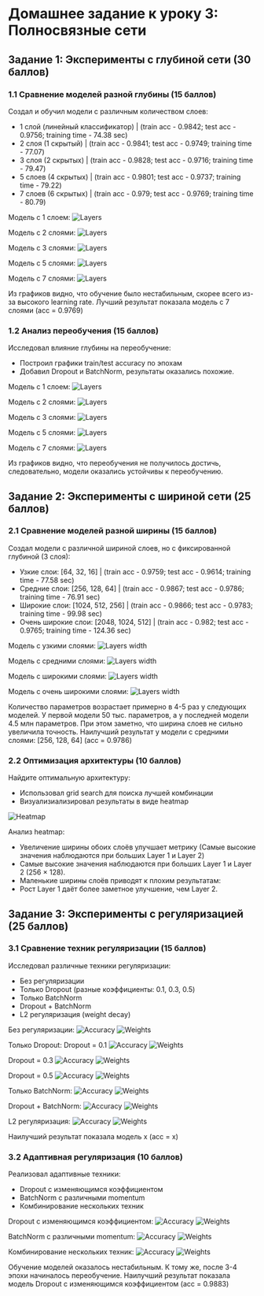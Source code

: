 # Домашнее задание к уроку 3: Полносвязные сети
## Задание 1: Эксперименты с глубиной сети (30 баллов)

### 1.1 Сравнение моделей разной глубины (15 баллов)
Создал и обучил модели с различным количеством слоев:
- 1 слой (линейный классификатор) | (train acc - 0.9842; test acc - 0.9756; training time - 74.38 sec)
- 2 слоя (1 скрытый) | (train acc - 0.9841; test acc - 0.9749; training time - 77.07)
- 3 слоя (2 скрытых) | (train acc - 0.9828; test acc - 0.9716; training time - 79.47)
- 5 слоев (4 скрытых) | (train acc - 0.9801; test acc - 0.9737; training time - 79.22)
- 7 слоев (6 скрытых) | (train acc - 0.979; test acc - 0.9769; training time - 80.79)

Модель с 1 слоем:
![Layers](https://github.com/4pokodav/lesson_3/raw/main/plots/depth_1.png)

Модель с 2 слоями:
![Layers](https://github.com/4pokodav/lesson_3/raw/main/plots/depth_2.png)

Модель с 3 слоями:
![Layers](https://github.com/4pokodav/lesson_3/raw/main/plots/depth_3.png)

Модель с 5 слоями:
![Layers](https://github.com/4pokodav/lesson_3/raw/main/plots/depth_5.png)

Модель с 7 слоями:
![Layers](https://github.com/4pokodav/lesson_3/raw/main/plots/depth_7.png)

Из графиков видно, что обучение было нестабильным, скорее всего из-за высокого learning rate. Лучший результат показала модель с 7 слоями (acc = 0.9769)

### 1.2 Анализ переобучения (15 баллов)
Исследовал влияние глубины на переобучение:
- Построил графики train/test accuracy по эпохам
- Добавил Dropout и BatchNorm, результаты оказались похожие.

Модель с 1 слоем:
![Layers](https://github.com/4pokodav/lesson_3/raw/main/plots/overfitting_depth_1.png)

Модель с 2 слоями:
![Layers](https://github.com/4pokodav/lesson_3/raw/main/plots/overfitting_depth_2.png)

Модель с 3 слоями:
![Layers](https://github.com/4pokodav/lesson_3/raw/main/plots/overfitting_depth_3.png)

Модель с 5 слоями:
![Layers](https://github.com/4pokodav/lesson_3/raw/main/plots/overfitting_depth_5.png)

Модель с 7 слоями:
![Layers](https://github.com/4pokodav/lesson_3/raw/main/plots/overfitting_depth_7.png)

Из графиков видно, что переобучения не получилось достичь, следовательно, модели оказались устойчивы к переобучению.

## Задание 2: Эксперименты с шириной сети (25 баллов)

### 2.1 Сравнение моделей разной ширины (15 баллов)
Создал модели с различной шириной слоев, но с фиксированной глубиной (3 слоя):
- Узкие слои: [64, 32, 16] | (train acc - 0.9759; test acc - 0.9614; training time - 77.58 sec)
- Средние слои: [256, 128, 64] | (train acc - 0.9867; test acc - 0.9786; training time - 76.91 sec)
- Широкие слои: [1024, 512, 256] | (train acc - 0.9866; test acc - 0.9783; training time - 99.98 sec)
- Очень широкие слои: [2048, 1024, 512] | (train acc - 0.982; test acc - 0.9765; training time - 124.36 sec)

Модель с узкими слоями:
![Layers width](https://github.com/4pokodav/lesson_3/raw/main/plots/width_narrow.png)

Модель с средними слоями:
![Layers width](https://github.com/4pokodav/lesson_3/raw/main/plots/width_medium.png)

Модель с широкими слоями:
![Layers width](https://github.com/4pokodav/lesson_3/raw/main/plots/width_wide.png)

Модель с очень широкими слоями:
![Layers width](https://github.com/4pokodav/lesson_3/raw/main/plots/width_very_wide.png)

Количество параметров возрастает примерно в 4-5 раз у следующих моделей. 
У первой модели 50 тыс. параметров, а у последней модели 4.5 млн параметров.
При этом заметно, что ширина слоев не сильно увеличила точность.
Наилучший результат у модели с средними слоями: [256, 128, 64] (acc = 0.9786)

### 2.2 Оптимизация архитектуры (10 баллов)

Найдите оптимальную архитектуру:
- Использовал grid search для поиска лучшей комбинации
- Визуализиализировал результаты в виде heatmap

![Heatmap](https://github.com/4pokodav/lesson_3/raw/main/plots/grid_search_heatmap.png)

Анализ heatmap:
- Увеличение ширины обоих слоёв улучшает метрику (Самые высокие значения наблюдаются при больших Layer 1 и Layer 2)
- Самые высокие значения наблюдаются при больших Layer 1 и Layer 2 (256 × 128).
- Маленькие ширины слоёв приводят к плохим результатам:
- Рост Layer 1 даёт более заметное улучшение, чем Layer 2.

## Задание 3: Эксперименты с регуляризацией (25 баллов)

### 3.1 Сравнение техник регуляризации (15 баллов)

Исследовал различные техники регуляризации:
- Без регуляризации
- Только Dropout (разные коэффициенты: 0.1, 0.3, 0.5)
- Только BatchNorm
- Dropout + BatchNorm
- L2 регуляризация (weight decay)

Без регуляризации:
![Accuracy](https://github.com/4pokodav/lesson_3/raw/main/plots/No_Regularization_history.png)
![Weights](https://github.com/4pokodav/lesson_3/raw/main/plots/No_Regularization_weights_hist.png)

Только Dropout:
Dropout = 0.1
![Accuracy](https://github.com/4pokodav/lesson_3/raw/main/plots/Dropout_0.1_history.png)
![Weights](https://github.com/4pokodav/lesson_3/raw/main/plots/Dropout_0.1_weights_hist.png)

Dropout = 0.3
![Accuracy](https://github.com/4pokodav/lesson_3/raw/main/plots/Dropout_0.3_history.png)
![Weights](https://github.com/4pokodav/lesson_3/raw/main/plots/Dropout_0.3_weights_hist.png)

Dropout = 0.5
![Accuracy](https://github.com/4pokodav/lesson_3/raw/main/plots/Dropout_0.5_history.png)
![Weights](https://github.com/4pokodav/lesson_3/raw/main/plots/Dropout_0.5_weights_hist.png)

Только BatchNorm:
![Accuracy](https://github.com/4pokodav/lesson_3/raw/main/plots/BatchNorm_only_history.png)
![Weights](https://github.com/4pokodav/lesson_3/raw/main/plots/BatchNorm_only_weights_hist.png)

Dropout + BatchNorm:
![Accuracy](https://github.com/4pokodav/lesson_3/raw/main/plots/Dropout_0.5_+_BatchNorm_history.png)
![Weights](https://github.com/4pokodav/lesson_3/raw/main/plots/Dropout_0.5_+_BatchNorm_weights_hist.png)

L2 регуляризация:
![Accuracy](https://github.com/4pokodav/lesson_3/raw/main/plots/L2_regularization_(1e-4)_history.png)
![Weights](https://github.com/4pokodav/lesson_3/raw/main/plots/L2_regularization_(1e-4)_weights_hist.png)

Наилучший результат показала модель x (acc = x)

### 3.2 Адаптивная регуляризация (10 баллов)

Реализовал адаптивные техники:
- Dropout с изменяющимся коэффициентом
- BatchNorm с различными momentum
- Комбинирование нескольких техник

Dropout с изменяющимся коэффициентом:
![Accuracy](https://github.com/4pokodav/lesson_3/raw/main/plots/Adaptive_Dropout_+_BatchNorm_momentum=0.1_history.png)
![Weights](https://github.com/4pokodav/lesson_3/raw/main/plots/Adaptive_Dropout_+_BatchNorm_momentum=0.1_weights_hist.png)

BatchNorm с различными momentum:
![Accuracy](https://github.com/4pokodav/lesson_3/raw/main/plots/Adaptive_Dropout_+_BatchNorm_momentum=0.5_history.png)
![Weights](https://github.com/4pokodav/lesson_3/raw/main/plots/Adaptive_Dropout_+_BatchNorm_momentum=0.5_weights_hist.png)

Комбинирование нескольких техник:
![Accuracy](https://github.com/4pokodav/lesson_3/raw/main/plots/Adaptive_Dropout_+_BatchNorm_momentum=0.9_history.png)
![Weights](https://github.com/4pokodav/lesson_3/raw/main/plots/Adaptive_Dropout_+_BatchNorm_momentum=0.9_weights_hist.png)

Обучение моделей оказалось нестабильным. К тому же, после 3-4 эпохи начиналось переобучение.
Наилучший результат показала модель Dropout с изменяющимся коэффициентом (acc = 0.9883)
